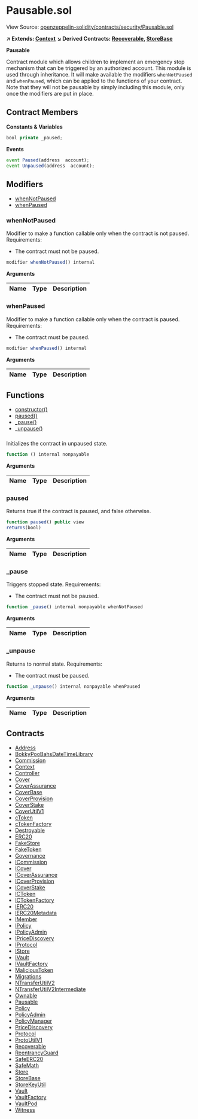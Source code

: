 # Pausable.sol

View Source: [openzeppelin-solidity/contracts/security/Pausable.sol](../openzeppelin-solidity/contracts/security/Pausable.sol)

**↗ Extends: [Context](Context.md)**
**↘ Derived Contracts: [Recoverable](Recoverable.md), [StoreBase](StoreBase.md)**

**Pausable**

Contract module which allows children to implement an emergency stop
 mechanism that can be triggered by an authorized account.
 This module is used through inheritance. It will make available the
 modifiers `whenNotPaused` and `whenPaused`, which can be applied to
 the functions of your contract. Note that they will not be pausable by
 simply including this module, only once the modifiers are put in place.

## Contract Members
**Constants & Variables**

```js
bool private _paused;

```

**Events**

```js
event Paused(address  account);
event Unpaused(address  account);
```

## Modifiers

- [whenNotPaused](#whennotpaused)
- [whenPaused](#whenpaused)

### whenNotPaused

Modifier to make a function callable only when the contract is not paused.
 Requirements:
 - The contract must not be paused.

```js
modifier whenNotPaused() internal
```

**Arguments**

| Name        | Type           | Description  |
| ------------- |------------- | -----|

### whenPaused

Modifier to make a function callable only when the contract is paused.
 Requirements:
 - The contract must be paused.

```js
modifier whenPaused() internal
```

**Arguments**

| Name        | Type           | Description  |
| ------------- |------------- | -----|

## Functions

- [constructor()](#)
- [paused()](#paused)
- [_pause()](#_pause)
- [_unpause()](#_unpause)

### 

Initializes the contract in unpaused state.

```js
function () internal nonpayable
```

**Arguments**

| Name        | Type           | Description  |
| ------------- |------------- | -----|

### paused

Returns true if the contract is paused, and false otherwise.

```js
function paused() public view
returns(bool)
```

**Arguments**

| Name        | Type           | Description  |
| ------------- |------------- | -----|

### _pause

Triggers stopped state.
 Requirements:
 - The contract must not be paused.

```js
function _pause() internal nonpayable whenNotPaused 
```

**Arguments**

| Name        | Type           | Description  |
| ------------- |------------- | -----|

### _unpause

Returns to normal state.
 Requirements:
 - The contract must be paused.

```js
function _unpause() internal nonpayable whenPaused 
```

**Arguments**

| Name        | Type           | Description  |
| ------------- |------------- | -----|

## Contracts

* [Address](Address.md)
* [BokkyPooBahsDateTimeLibrary](BokkyPooBahsDateTimeLibrary.md)
* [Commission](Commission.md)
* [Context](Context.md)
* [Controller](Controller.md)
* [Cover](Cover.md)
* [CoverAssurance](CoverAssurance.md)
* [CoverBase](CoverBase.md)
* [CoverProvision](CoverProvision.md)
* [CoverStake](CoverStake.md)
* [CoverUtilV1](CoverUtilV1.md)
* [cToken](cToken.md)
* [cTokenFactory](cTokenFactory.md)
* [Destroyable](Destroyable.md)
* [ERC20](ERC20.md)
* [FakeStore](FakeStore.md)
* [FakeToken](FakeToken.md)
* [Governance](Governance.md)
* [ICommission](ICommission.md)
* [ICover](ICover.md)
* [ICoverAssurance](ICoverAssurance.md)
* [ICoverProvision](ICoverProvision.md)
* [ICoverStake](ICoverStake.md)
* [ICToken](ICToken.md)
* [ICTokenFactory](ICTokenFactory.md)
* [IERC20](IERC20.md)
* [IERC20Metadata](IERC20Metadata.md)
* [IMember](IMember.md)
* [IPolicy](IPolicy.md)
* [IPolicyAdmin](IPolicyAdmin.md)
* [IPriceDiscovery](IPriceDiscovery.md)
* [IProtocol](IProtocol.md)
* [IStore](IStore.md)
* [IVault](IVault.md)
* [IVaultFactory](IVaultFactory.md)
* [MaliciousToken](MaliciousToken.md)
* [Migrations](Migrations.md)
* [NTransferUtilV2](NTransferUtilV2.md)
* [NTransferUtilV2Intermediate](NTransferUtilV2Intermediate.md)
* [Ownable](Ownable.md)
* [Pausable](Pausable.md)
* [Policy](Policy.md)
* [PolicyAdmin](PolicyAdmin.md)
* [PolicyManager](PolicyManager.md)
* [PriceDiscovery](PriceDiscovery.md)
* [Protocol](Protocol.md)
* [ProtoUtilV1](ProtoUtilV1.md)
* [Recoverable](Recoverable.md)
* [ReentrancyGuard](ReentrancyGuard.md)
* [SafeERC20](SafeERC20.md)
* [SafeMath](SafeMath.md)
* [Store](Store.md)
* [StoreBase](StoreBase.md)
* [StoreKeyUtil](StoreKeyUtil.md)
* [Vault](Vault.md)
* [VaultFactory](VaultFactory.md)
* [VaultPod](VaultPod.md)
* [Witness](Witness.md)
